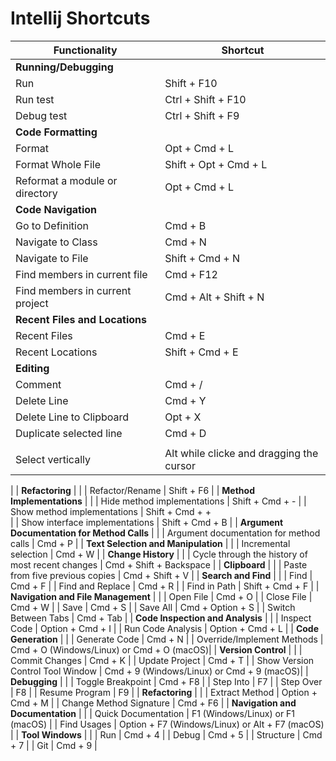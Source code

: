 # Intellij Shortcuts

| **Functionality**                            | **Shortcut**                  |
| -------------------------------------------- | ----------------------------- |
| **Running/Debugging**                        |                               |
| Run                                          | Shift + F10                   |
| Run test                                    | Ctrl + Shift + F10            |
| Debug test                                 | Ctrl + Shift + F9             |
| **Code Formatting**                          |                               |
| Format                                       | Opt + Cmd + L                 |
| Format Whole File                            | Shift + Opt + Cmd + L         |
| Reformat a module or directory               | Opt + Cmd + L                 |
| **Code Navigation**                          |                               |
| Go to Definition                             | Cmd + B                       |
| Navigate to Class                            | Cmd + N                       |
| Navigate to File                             | Shift + Cmd + N               |
| Find members in current file                 | Cmd + F12                     |
| Find members in current project              | Cmd + Alt + Shift + N         |
| **Recent Files and Locations**               |                               |
| Recent Files                                 | Cmd + E                       |
| Recent Locations                             | Shift + Cmd + E               |
| **Editing**                                  |                               |
| Comment                                      | Cmd + /                       |
| Delete Line                                  | Cmd + Y                       |
| Delete Line to Clipboard                     | Opt + X                       |
| Duplicate selected line                      | Cmd + D                       
|	|
| Select vertically | Alt while clicke and dragging the cursor
|
| **Refactoring**                              |                               |
| Refactor/Rename                              | Shift + F6                    |
| **Method Implementations**                   |                               |
| Hide method implementations                  | Shift + Cmd + -               |
| Show method implementations                  | Shift + Cmd + +               
|
| Show interface implementations                  | Shift + Cmd + B               |
| **Argument Documentation for Method Calls**  |                               |
| Argument documentation for method calls      | Cmd + P                       |
| **Text Selection and Manipulation**          |                               |
| Incremental selection                        | Cmd + W                       |
| **Change History**                           |                               |
| Cycle through the history of most recent changes | Cmd + Shift + Backspace    |
| **Clipboard**                                |                               |
| Paste from five previous copies              | Cmd + Shift + V               |
| **Search and Find**                          |                               |
| Find                                         | Cmd + F                       |
| Find and Replace                             | Cmd + R                       |
| Find in Path                                 | Shift + Cmd + F               |
| **Navigation and File Management**           |                               |
| Open File                                   | Cmd + O                       |
| Close File                                  | Cmd + W                       |
| Save                                        | Cmd + S                       |
| Save All                                    | Cmd + Option + S              |
| Switch Between Tabs                         | Cmd + Tab                     |
| **Code Inspection and Analysis**             |                               |
| Inspect Code                                | Option + Cmd + I              |
| Run Code Analysis                          | Option + Cmd + L              |
| **Code Generation**                         |                               |
| Generate Code                               | Cmd + N                       |
| Override/Implement Methods                  | Cmd + O (Windows/Linux) or Cmd + O (macOS)|
| **Version Control**                         |                               |
| Commit Changes                              | Cmd + K                       |
| Update Project                              | Cmd + T                       |
| Show Version Control Tool Window            | Cmd + 9 (Windows/Linux) or Cmd + 9 (macOS)|
| **Debugging**                               |                               |
| Toggle Breakpoint                           | Cmd + F8                      |
| Step Into                                   | F7                            |
| Step Over                                   | F8                            |
| Resume Program                              | F9                            |
| **Refactoring**                             |                               |
| Extract Method                              | Option + Cmd + M              |
| Change Method Signature                     | Cmd + F6                      |
| **Navigation and Documentation**             |                               |
| Quick Documentation                         | F1 (Windows/Linux) or F1 (macOS) |
| Find Usages                                 | Option + F7 (Windows/Linux) or Alt + F7 (macOS) |
| **Tool Windows**                          |                               |
| Run                             | Cmd + 4                       |
| Debug                             | Cmd + 5                       |
| Structure                             | Cmd + 7                       |
| Git                             | Cmd + 9                       |